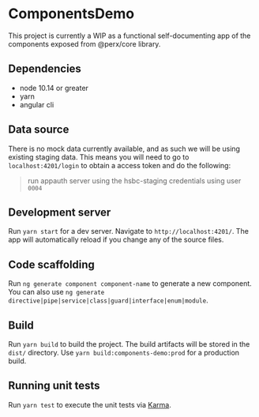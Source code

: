 # ComponentsDemo

This project is currently a WIP as a functional self-documenting app of the components exposed from @perx/core library.

## Dependencies
* node 10.14 or greater
* yarn
* angular cli  

## Data source
There is no mock data currently available, and as such we will be using existing staging data. This means you will need to go to `localhost:4201/login` to obtain a access token and do the following:

> run appauth server using the hsbc-staging credentials using user `0004`

## Development server

Run `yarn start` for a dev server. Navigate to `http://localhost:4201/`. The app will automatically reload if you change any of the source files.

## Code scaffolding

Run `ng generate component component-name` to generate a new component. You can also use `ng generate directive|pipe|service|class|guard|interface|enum|module`.

## Build

Run `yarn build` to build the project. The build artifacts will be stored in the `dist/` directory. Use `yarn build:components-demo:prod` for a production build.

## Running unit tests

Run `yarn test` to execute the unit tests via [Karma](https://karma-runner.github.io).


